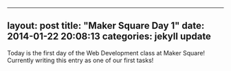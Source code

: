  ---
layout: post
title:  "Maker Square Day 1"
date:   2014-01-22 20:08:13
categories: jekyll update
--- 
Today is the first day of the Web Development class at Maker Square! Currently writing this entry as one of our first tasks!
